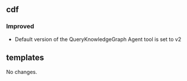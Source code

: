 ## cdf 

### Improved

- Default version of the QueryKnowledgeGraph Agent tool is set to v2

## templates

No changes.